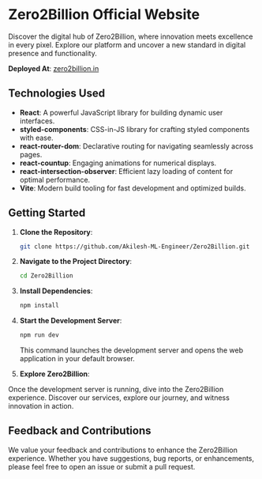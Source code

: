 # Zero2Billion Official Website

Discover the digital hub of Zero2Billion, where innovation meets excellence in every pixel. Explore our platform and uncover a new standard in digital presence and functionality.

**Deployed At**: [zero2billion.in](https://zero2billion.in)

## Technologies Used

- **React**: A powerful JavaScript library for building dynamic user interfaces.
- **styled-components**: CSS-in-JS library for crafting styled components with ease.
- **react-router-dom**: Declarative routing for navigating seamlessly across pages.
- **react-countup**: Engaging animations for numerical displays.
- **react-intersection-observer**: Efficient lazy loading of content for optimal performance.
- **Vite**: Modern build tooling for fast development and optimized builds.

## Getting Started

1. **Clone the Repository**:

   ```bash
   git clone https://github.com/Akilesh-ML-Engineer/Zero2Billion.git
   ```

2. **Navigate to the Project Directory**:

   ```bash
   cd Zero2Billion
   ```

3. **Install Dependencies**:

   ```bash
   npm install
   ```

4. **Start the Development Server**:

   ```bash
   npm run dev
   ```

   This command launches the development server and opens the web application in your default browser.

5. **Explore Zero2Billion**:

Once the development server is running, dive into the Zero2Billion experience. Discover our services, explore our journey, and witness innovation in action.

## Feedback and Contributions

We value your feedback and contributions to enhance the Zero2Billion experience. Whether you have suggestions, bug reports, or enhancements, please feel free to open an issue or submit a pull request.
